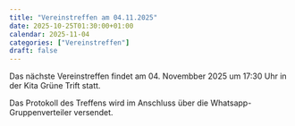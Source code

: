 ```yaml
---
title: "Vereinstreffen am 04.11.2025"
date: 2025-10-25T01:30:00+01:00
calendar: 2025-11-04
categories: ["Vereinstreffen"]
draft: false
---
```


Das nächste Vereinstreffen findet am 04. Novembber 2025 um 17:30 Uhr in der Kita Grüne Trift statt.

Das Protokoll des Treffens wird im Anschluss über die Whatsapp-Gruppenverteiler versendet.
